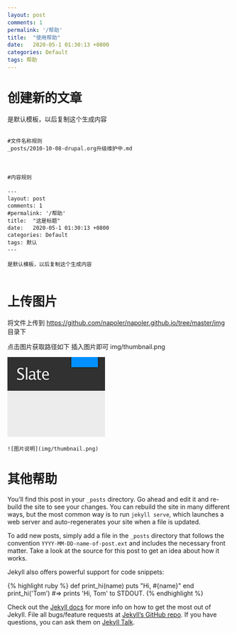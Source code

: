 ```yaml
---
layout: post
comments: 1
permalink: '/帮助'
title:  "使用帮助"
date:   2020-05-1 01:30:13 +0800
categories: Default
tags: 帮助
---
```





# 创建新的文章
是默认模板，以后复制这个生成内容

```

#文件名称规则
_posts/2010-10-08-drupal.org升级维护中.md



#内容规则

---
layout: post
comments: 1
#permalink: '/帮助'
title:  "这是标题"
date:   2020-05-1 01:30:13 +0800
categories: Default
tags: 默认
---

是默认模板，以后复制这个生成内容


```


# 上传图片

将文件上传到
https://github.com/napoler/napoler.github.io/tree/master/img
目录下

点击图片获取路径如下
插入图片即可
img/thumbnail.png

![图片说明](img/thumbnail.png)

```
![图片说明](img/thumbnail.png)
```



# 其他帮助











You’ll find this post in your `_posts` directory. Go ahead and edit it and re-build the site to see your changes. You can rebuild the site in many different ways, but the most common way is to run `jekyll serve`, which launches a web server and auto-regenerates your site when a file is updated.

To add new posts, simply add a file in the `_posts` directory that follows the convention `YYYY-MM-DD-name-of-post.ext` and includes the necessary front matter. Take a look at the source for this post to get an idea about how it works.

Jekyll also offers powerful support for code snippets:

{% highlight ruby %}
def print_hi(name)
  puts "Hi, #{name}"
end
print_hi('Tom')
#=> prints 'Hi, Tom' to STDOUT.
{% endhighlight %}

Check out the [Jekyll docs][jekyll-docs] for more info on how to get the most out of Jekyll. File all bugs/feature requests at [Jekyll’s GitHub repo][jekyll-gh]. If you have questions, you can ask them on [Jekyll Talk][jekyll-talk].

[jekyll-docs]: https://jekyllrb.com/docs/home
[jekyll-gh]:   https://github.com/jekyll/jekyll
[jekyll-talk]: https://talk.jekyllrb.com/
